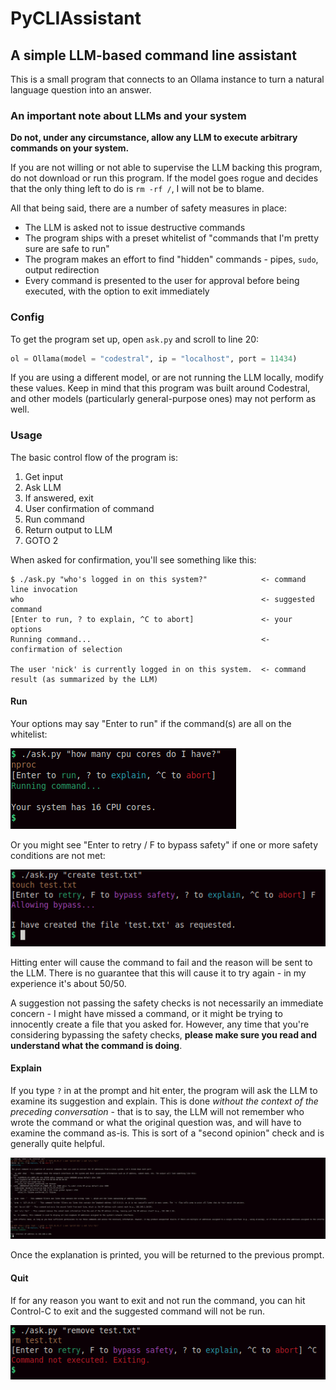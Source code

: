 # PyCLIAssistant

## A simple LLM-based command line assistant

This is a small program that connects to an Ollama instance to turn a natural language question into an answer.

### An important note about LLMs and your system

**Do not, under any circumstance, allow any LLM to execute arbitrary commands on your system.**

If you are not willing or not able to supervise the LLM backing this program, do not download or run this program. If the model goes rogue and decides that the only thing left to do is `rm -rf /`, I will not be to blame.

All that being said, there are a number of safety measures in place:

* The LLM is asked not to issue destructive commands
* The program ships with a preset whitelist of "commands that I'm pretty sure are safe to run"
* The program makes an effort to find "hidden" commands - pipes, `sudo`, output redirection
* Every command is presented to the user for approval before being executed, with the option to exit immediately

### Config

To get the program set up, open `ask.py` and scroll to line 20:

```py
ol = Ollama(model = "codestral", ip = "localhost", port = 11434)
```

If you are using a different model, or are not running the LLM locally, modify these values. Keep in mind that this program was built around Codestral, and other models (particularly general-purpose ones) may not perform as well.

### Usage

The basic control flow of the program is:

1. Get input
2. Ask LLM
3. If answered, exit
4. User confirmation of command
5. Run command
6. Return output to LLM
7. GOTO 2

When asked for confirmation, you'll see something like this:

```
$ ./ask.py "who's logged in on this system?"            <- command line invocation
who                                                     <- suggested command
[Enter to run, ? to explain, ^C to abort]               <- your options
Running command...                                      <- confirmation of selection

The user 'nick' is currently logged in on this system.  <- command result (as summarized by the LLM)
```

#### Run

Your options may say "Enter to run" if the command(s) are all on the whitelist:

![Run suggested command](/images/run.png)

Or you might see "Enter to retry / F to bypass safety" if one or more safety conditions are not met:

![Bypass safety checks](/images/bypass.png)

Hitting enter will cause the command to fail and the reason will be sent to the LLM. There is no guarantee that this will cause it to try again - in my experience it's about 50/50.

A suggestion not passing the safety checks is not necessarily an immediate concern - I might have missed a command, or it might be trying to innocently create a file that you asked for. However, any time that you're considering bypassing the safety checks, **please make sure you read and understand what the command is doing**.

#### Explain

If you type `?` in at the prompt and hit enter, the program will ask the LLM to examine its suggestion and explain. This is done *without the context of the preceding conversation* - that is to say, the LLM will not remember who wrote the command or what the original question was, and will have to examine the command as-is. This is sort of a "second opinion" check and is generally quite helpful.

![Explain suggested command](/images/explain.png)

Once the explanation is printed, you will be returned to the previous prompt.

#### Quit

If for any reason you want to exit and not run the command, you can hit Control-C to exit and the suggested command will not be run.

![Quit program](/images/quit.png)
